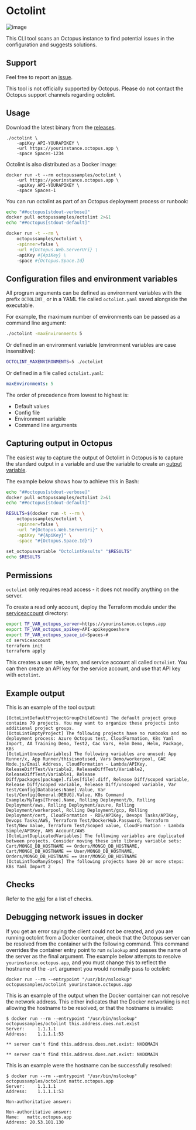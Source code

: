 # Octolint

![image](https://user-images.githubusercontent.com/160104/222631936-e1ec480e-abd5-4622-978d-08259844aa14.png)

This CLI tool scans an Octopus instance to find potential issues in the configuration and suggests solutions.

## Support

Feel free to report
an [issue](https://github.com/OctopusSalesEngineering/OctopusRecommendationEngine/issues).

This tool is not officially supported by Octopus. Please do not contact the Octopus support channels regarding octolint.

## Usage

Download the latest binary from
the [releases](https://github.com/OctopusSalesEngineering/OctopusRecommendationEngine/releases).

```
./octolint \
    -apiKey API-YOURAPIKEY \
    -url https://yourinstance.octopus.app \
    -space Spaces-1234
```

Octolint is also distributed as a Docker image:

```
docker run -t --rm octopussamples/octolint \
    -url https://yourinstance.octopus.app \
    -apiKey API-YOURAPIKEY \
    -space Spaces-1
```

You can run octolint as part of an Octopus deployment process or runbook:

```bash
echo "##octopus[stdout-verbose]"
docker pull octopussamples/octolint 2>&1
echo "##octopus[stdout-default]"

docker run -t --rm \
    octopussamples/octolint \
    -spinner=false \
    -url #{Octopus.Web.ServerUri} \
    -apiKey #{ApiKey} \
    -space #{Octopus.Space.Id}
```

## Configuration files and environment variables

All program arguments can be defined as environment variables with the prefix `OCTOLINT_` or in a YAML file called
`octolint.yaml` saved alongside the executable.

For example, the maximum number of environments can be passed as a command line argument:

```bash
./octolint -maxEnvironments 5
```

Or defined in an environment variable (environment variables are case insensitive):

```bash
OCTOLINT_MAXENVIRONMENTS=5 ./octolint
```

Or defined in a file called `octolint.yaml`:

```yaml
maxEnvironments: 5
```

The order of precedence from lowest to highest is:
* Default values
* Config file
* Environment variable
* Command line arguments

## Capturing output in Octopus

The easiest way to capture the output of Octolint in Octopus is to capture the standard output in a variable and use the variable
to create an [output variable](https://octopus.com/docs/projects/variables/output-variables).

The example below shows how to achieve this in Bash:

```bash
echo "##octopus[stdout-verbose]"
docker pull octopussamples/octolint 2>&1
echo "##octopus[stdout-default]"

RESULTS=$(docker run -t --rm \
    octopussamples/octolint \
    -spinner=false \
    -url "#{Octopus.Web.ServerUri}" \
    -apiKey "#{ApiKey}" \
    -space "#{Octopus.Space.Id}")
    
set_octopusvariable "OctolintResults" "$RESULTS"
echo $RESULTS
```

## Permissions

`octolint` only requires read access - it does not modify anything on the server.

To create a read only account, deploy the Terraform module under the [serviceaccount](serviceaccount) directory:

```bash
export TF_VAR_octopus_server=https://yourinstance.octopus.app
export TF_VAR_octopus_apikey=API-apikeygoeshere
export TF_VAR_octopus_space_id=Spaces-#
cd serviceaccount
terraform init
terraform apply
```

This creates a user role, team, and service account all called `Octolint`. You can then create an API key for the service account, and use that API key with `octolint`. 

## Example output

This is an example of the tool output:

```
[OctoLintDefaultProjectGroupChildCount] The default project group contains 79 projects. You may want to organize these projects into additional project groups.
[OctoLintEmptyProject] The following projects have no runbooks and no deployment process: Azure Octopus test, CloudFormation, K8s Yaml Import, AA Training Demo, Test2, Cac Vars, Helm Demo, Helm, Package, K8s
[OctoLintUnusedVariables] The following variables are unused: App Runner/x, App Runner/thisisnotused, Vars Demo/workerpool, GAE Node.js/Email Address, CloudFormation - Lambda/APIKey, ReleaseDiffTest/Variable2, ReleaseDiffTest/Variable2, ReleaseDiffTest/Variable1, Release Diff/packages[package].files[file].diff, Release Diff/scoped variable, Release Diff/scoped variable, Release Diff/unscoped variable, Var test/Config[Databases:Name].Value, Var test/Config[General:DEBUG].Value, K8s Command Example/MyTags[Three].Name, Rolling Deployment/b, Rolling Deployment/aws, Rolling Deployment/azure, Rolling Deployment/workerpool, Rolling Deployment/gcp, Rolling Deployment/cert, CloudFormation - RDS/APIKey, Devops Tasks/APIKey, Devops Tasks/AWS, Terraform Test/DockerHub.Password, Terraform Test/New Value, Terraform Test/Scoped value, CloudFormation - Lambda Simple/APIKey, AWS Account/AWS
[OctoLintDuplicatedVariables] The following variables are duplicated between projects. Consider moving these into library variable sets: Cart/MONGO_DB_HOSTNAME == Orders/MONGO_DB_HOSTNAME, Cart/MONGO_DB_HOSTNAME == User/MONGO_DB_HOSTNAME, Orders/MONGO_DB_HOSTNAME == User/MONGO_DB_HOSTNAME
[OctoLintTooManySteps] The following projects have 20 or more steps: K8s Yaml Import 2
```

## Checks

Refer to the [wiki](https://github.com/OctopusSolutionsEngineering/OctopusRecommendationEngine/wiki) for a list of checks. 

## Debugging network issues in docker

If you get an error saying the client could not be created, and you are running octolint from a Docker container, check
that the Octopus server can be resolved from the container with the following command. This command overrides the
container entry point to run `nslookup` and passes the name of the server as the final argument. The example below
attempts to resolve `yourinstance.octopus.app`, and you must change this to reflect the hostname of the `-url` argument
you would normally pass to octolint:

```shell
docker run --rm --entrypoint "/usr/bin/nslookup" octopussamples/octolint yourinstance.octopus.app
```

This is an example of the output when the Docker container can not resolve the network address. This either indicates that
the Docker networking is not allowing the hostname to be resolved, or that the hostname is invalid:

```shell
$ docker run --rm --entrypoint "/usr/bin/nslookup" octopussamples/octolint this.address.does.not.exist
Server:		1.1.1.1
Address:	1.1.1.1:53

** server can't find this.address.does.not.exist: NXDOMAIN

** server can't find this.address.does.not.exist: NXDOMAIN
```

This is an example were the hostname can be successfully resolved:

```shell
$ docker run --rm --entrypoint "/usr/bin/nslookup" octopussamples/octolint mattc.octopus.app
Server:		1.1.1.1
Address:	1.1.1.1:53

Non-authoritative answer:

Non-authoritative answer:
Name:	mattc.octopus.app
Address: 20.53.101.130
```